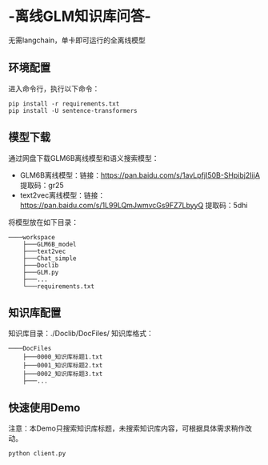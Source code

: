 # -离线GLM知识库问答-
无需langchain，单卡即可运行的全离线模型

## 环境配置
进入命令行，执行以下命令：
```Shell
pip install -r requirements.txt
pip install -U sentence-transformers
```

## 模型下载
通过网盘下载GLM6B离线模型和语义搜索模型：
* GLM6B离线模型：链接：https://pan.baidu.com/s/1avLpfjI50B-SHpibj2IijA 提取码：gr25 
* text2vec离线模型：链接：https://pan.baidu.com/s/1L99LQmJwmvcGs9FZ7LbyyQ 提取码：5dhi 

将模型放在如下目录：
```
────workspace
    ├───GLM6B_model
    ├───text2vec
    ├───Chat_simple
    ├───Doclib
    ├───GLM.py
    ├───...
    └───requirements.txt
```

## 知识库配置
知识库目录：./Doclib/DocFiles/
知识库格式：
```
────DocFiles
    ├───0000_知识库标题1.txt
    ├───0001_知识库标题2.txt
    ├───0002_知识库标题3.txt
    ├───...
```

## 快速使用Demo
注意：本Demo只搜索知识库标题，未搜索知识库内容，可根据具体需求稍作改动。
```Shell
python client.py
```
